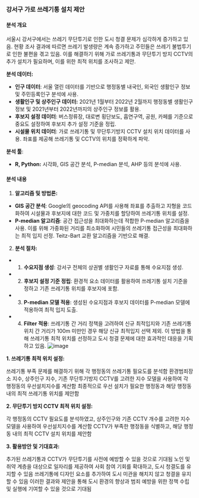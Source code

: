 ### 강서구 가로 쓰레기통 설치 제안

#### **분석 개요**

서울시 강서구에서는 쓰레기 무단투기로 인한 도시 청결 문제가 심각하게 증가하고 있음. 현황 조사 결과에 따르면 쓰레기 발생량은 계속 증가하고 주민들은 쓰레기 불법투기로 인한 불편을 겪고 있음. 
이를 해결하기 위해 가로 쓰레기통과 무단투기 방지 CCTV의 추가 설치가 필요하며, 이를 위한 최적 위치를 조사하고 제안.

**분석 데이터:**

- **인구 데이터**: 서울 열린 데이터를 기반으로 행정동별 내국인, 외국인 생활인구 정보 및 주민등록인구 분석에 사용.  
- **생활인구 및 상주인구 데이터:** 2021년 1월부터 2022년 2월까지 행정동별 생활인구 정보 및 2021년부터 2022년까지의 상주인구 정보를 활용.  
- **후보지 설정 데이터**: 버스정류장, 대로변 횡단보도, 흡연구역, 공원, 카페를 기준으로 중요도 설정하여 후보지 추가 설정 기준을 정립.  
- **시설물 위치 데이터**: 가로 쓰레기통 및 무단투기방지 CCTV 설치 위치 데이터를 사용. 좌표를 제공해 쓰레기통 및 CCTV의 위치를 정확하게 파악.  

**분석 툴**:
- **R, Python:** 시각화, GIS 공간 분석, P-median 분석, AHP 등의 분석에 사용.


#### **분석 내용**

1. **알고리즘 및 방법론:**

-  **GIS 공간 분석**: Google의 geocoding API를 사용해 좌표를 추출하고 지형을 코드화하여 시설물과 후보지에 대한 코드 및 가중치를 할당하여 쓰레기통 위치를 설정.
-  **P-median 알고리즘**: 공간 접근성을 최대화하는데 적합한 P-median 알고리즘을 사용. 이를 위해 가중화된 거리를 최소화하여 시민들의 쓰레기통 접근성을 최대화하는 최적 입지 선정. Teitz-Bart 교환 알고리즘을 기반으로 해결.

2. **분석 절차:**

- 1. **수요지점 생성**: 강서구 전체의 상권별 생활인구 자료를 통해 수요지점 생성.
- 2. **후보지 설정 기준 정립**: 환경적 요소 데이터를 활용하여 쓰레기통 설치 기준을 정하고 기존 쓰레기통 위치를 후보지에 포함.
- 3. **P-median 모델 적용**: 생성된 수요지점과 후보지 데이터를 P-median 모델에 적용하여 최적 입지 도출.
- 4. **Filter 적용**: 쓰레기통 간 거리 정책을 고려하여 신규 최적입지와 기존 쓰레기통 위치 간 거리가 100m 미만인 경우 해당 신규 최적입지 선택 제외.
이 방법을 통해 쓰레기통 최적 위치를 선정하고 도시 청결 문제에 대한 효과적인 대응을 기획하고 있음.
![image](https://github.com/rootofdata/Gangseo-gu_contest/assets/86711374/e3ec7e93-43fc-43fb-8611-ae8a7b6c736a)

**1. 쓰레기통 최적 위치 설정:**

쓰레기통 부족 문제를 해결하기 위해 각 행정동의 쓰레기통 필요도를 분석함
환경범죄장소 지수, 상주인구 지수, 기존 무단투기방지 CCTV를 고려한 지수 모델을 사용하여 각 행정동의 우선설치지수를 계산함
최종적으로 우선 설치가 필요한 행정동과 해당 행정동 내의 최적 쓰레기통 위치를 제안함

**2. 무단투기 방지 CCTV 최적 위치 설정:**

각 행정동의 CCTV 필요도를 분석하였고, 상주인구와 기존 CCTV 개수를 고려한 지수 모델을 사용하여 우선설치지수를 계산함
CCTV가 부족한 행정동을 식별하고, 해당 행정동 내의 최적 CCTV 설치 위치를 제안함

**3. 활용방안 및 기대효과:**

추가된 쓰레기통과 CCTV가 무단투기를 사전에 예방할 수 있을 것으로 기대됨
노인 및 취약 계층을 대상으로 일자리를 제공하여 사회 참여 기회를 확대하고, 도시 청결도를 유지할 수 있음
쓰레기통에 디자인 요소를 추가하여 도시 미관을 해치지 않고 청결을 유지할 수 있음
이러한 결과와 제안을 통해 도시 환경의 향상과 범죄 예방을 위한 정책 수립 및 실행에 기여할 수 있을 것으로 기대됨
